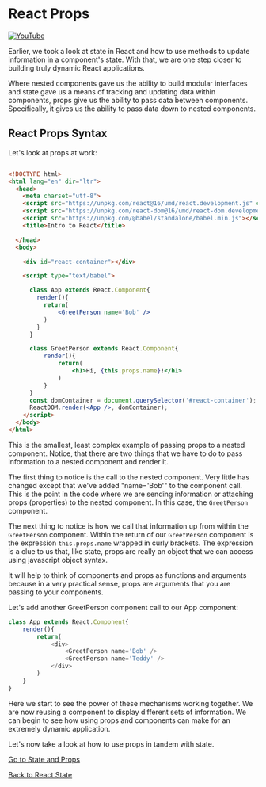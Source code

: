 # React Props

[![YouTube](http://img.youtube.com/vi/-5dtIo_oib0/0.jpg)](https://www.youtube.com/watch?v=-5dtIo_oib0)

Earlier, we took a look at state in React and how to use methods to update information in a component's state. With that, we are one step closer to building truly dynamic React applications.

Where nested components gave us the ability to build modular interfaces and state gave us a means of tracking and updating data within components, props give us the ability to pass data between components. Specifically, it gives us the ability to pass data down to nested components.

## React Props Syntax

Let's look at props at work:

```html

<!DOCTYPE html>
<html lang="en" dir="ltr">
  <head>
    <meta charset="utf-8">
    <script src="https://unpkg.com/react@16/umd/react.development.js" crossorigin></script>
    <script src="https://unpkg.com/react-dom@16/umd/react-dom.development.js" crossorigin></script>
    <script src="https://unpkg.com/@babel/standalone/babel.min.js"></script>
    <title>Intro to React</title>

  </head>
  <body>

    <div id="react-container"></div>

    <script type="text/babel">

      class App extends React.Component{
        render(){
          return(
              <GreetPerson name='Bob' />
          )
        }
      }

      class GreetPerson extends React.Component{
          render(){
              return(
                  <h1>Hi, {this.props.name}!</h1>
              )
          }
      }
      const domContainer = document.querySelector('#react-container');
      ReactDOM.render(<App />, domContainer);
    </script>
  </body>
</html>
```

This is the smallest, least complex example of passing props to a nested component. Notice, that there are two things that we have to do to pass information to a nested component and render it.

The first thing to notice is the call to the nested component. Very little has changed except that we've added "name='Bob'" to the component call. This is the point in the code where we are sending information or attaching props (properties) to the nested component. In this case, the `GreetPerson` component.

The next thing to notice is how we call that information up from within the `GreetPerson` component. Within the return of our `GreetPerson` component is the expression `this.props.name` wrapped in curly brackets. The expression is a clue to us that, like state, props are really an object that we can access using javascript object syntax.

It will help to think of components and props as functions and arguments because in a very practical sense, props are arguments that you are passing to your components.

Let's add another GreetPerson component call to our App component:

```javascript
class App extends React.Component{
    render(){
        return(
            <div>
                <GreetPerson name='Bob' />
                <GreetPerson name='Teddy' />
            </div>
        )
    }
}
```

Here we start to see the power of these mechanisms working together. We are now reusing a component to display different sets of information. We can begin to see how using props and components can make for an extremely dynamic application.

Let's now take a look at how to use props in tandem with state.


[Go to State and Props](./06react_state_and_props.md)


[Back to React State](./04react_state.md)